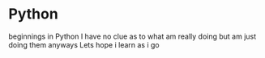 # Python
beginnings in Python
I have no clue as to what am really doing but am just doing them anyways
Lets hope i learn as i go
